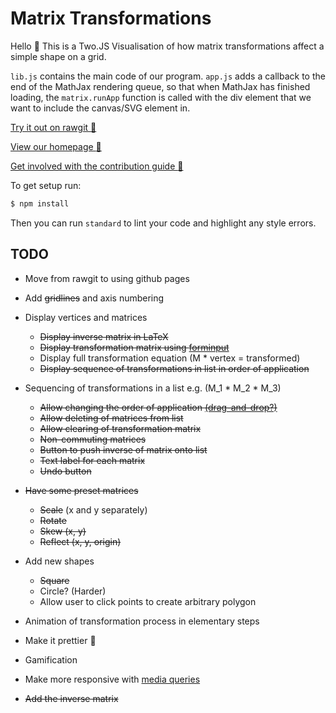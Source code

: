 # Matrix Transformations

Hello :wave: This is a Two.JS Visualisation of how matrix transformations affect a simple shape on a grid.

`lib.js` contains the main code of our program. `app.js` adds a callback to the end of the MathJax rendering queue, so that when MathJax has finished loading, the `matrix.runApp` function is called with the div element that we want to include the canvas/SVG element in.


[Try it out on rawgit :sushi:](https://rawgit.com/UoBEdTechSTEMM/MatrixTransforms/master/index.html)

[View our homepage :tada:](https://github.com/UoBEdTechSTEMM/UoBEdTechSTEMM)

[Get involved with the contribution guide :crystal_ball:](https://github.com/UoBEdTechSTEMM/Contribution)

To get setup run:

```bash
$ npm install
```

Then you can run `standard` to lint your code and highlight any style errors.

## TODO

* Move from rawgit to using github pages

* Add ~~gridlines~~ and axis numbering

* Display vertices and matrices

  * ~~Display inverse matrix in LaTeX~~
  * ~~Display transformation matrix using [forminput](https://github.com/leathrum/mathjax-ext-contrib/tree/master/forminput)~~
  * Display full transformation equation (M * vertex = transformed)
  * ~~Display sequence of transformations in list in order of application~~


* Sequencing of transformations in a list e.g. (M_1 * M_2 * M_3)

  * ~~Allow changing the order of application [(drag-and-drop?)](https://jqueryui.com/draggable/#sortableo)~~
  * ~~Allow deleting of matrices from list~~
  * ~~Allow clearing of transformation matrix~~
  * ~~Non-commuting matrices~~
  * ~~Button to push inverse of matrix onto list~~
  * ~~Text label for each matrix~~
  * ~~Undo button~~


* ~~Have some preset matrices~~

  * ~~Scale~~ (x and y separately)
  * ~~Rotate~~
  * ~~Skew (x, y)~~
  * ~~Reflect (x, y, origin)~~


* Add new shapes

  * ~~Square~~
  * Circle? (Harder)
  * Allow user to click points to create arbitrary polygon


* Animation of transformation process in elementary steps

* Make it prettier :kiss:

* Gamification

* Make more responsive with [media queries](https://developer.mozilla.org/en-US/docs/Web/CSS/Media_Queries/Using_media_queries)

* ~~Add the inverse matrix~~

